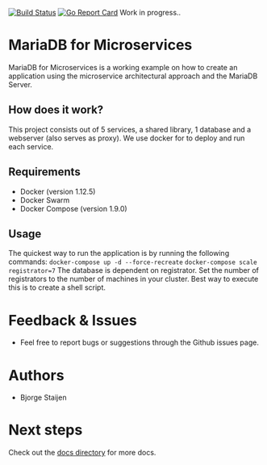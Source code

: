 [![Build Status](https://travis-ci.org/bstaijen/mariadb-for-microservices.svg?branch=master)](https://travis-ci.org/bstaijen/mariadb-for-microservices) [![Go Report Card](https://goreportcard.com/badge/github.com/bstaijen/mariadb-for-microservices)](https://goreportcard.com/report/github.com/bstaijen/mariadb-for-microservices)
Work in progress..

# MariaDB for Microservices
MariaDB for Microservices is a working example on how to create an application using the microservice architectural approach and the MariaDB Server.

## How does it work?
This project consists out of 5 services, a shared library, 1 database and a webserver (also serves as proxy). We use docker for to deploy and run each service. 

## Requirements
- Docker (version 1.12.5)
- Docker Swarm
- Docker Compose (version 1.9.0)

## Usage
The quickest way to run the application is by running the following commands:
`docker-compose up -d --force-recreate`
`docker-compose scale registrator=7` The database is dependent on registrator. Set the number of registrators to the number of machines in your cluster.
Best way to execute this is to create a shell script. 


# Feedback & Issues
- Feel free to report bugs or suggestions through the Github issues page.

# Authors
- Bjorge Staijen

# Next steps
Check out the [docs directory](docs) for more docs.